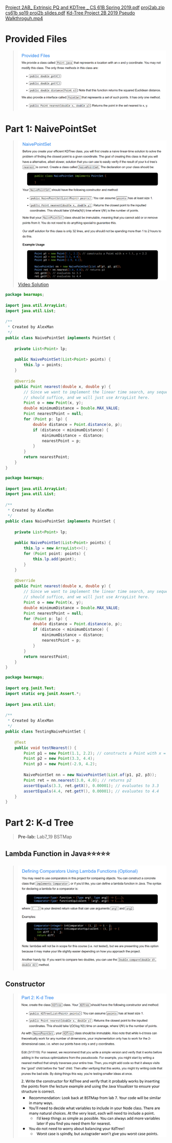 [Project 2AB_ Extrinsic PQ and KDTree _ CS 61B Spring 2019.pdf](https://www.yuque.com/attachments/yuque/0/2023/pdf/12393765/1676360293924-cb3271af-4f68-4246-a78b-02ab5e398ca7.pdf)
[proj2ab.zip](https://www.yuque.com/attachments/yuque/0/2023/zip/12393765/1676992473418-24d897ed-fed8-45f9-9459-28c0025a7c8b.zip)
[cs61b sp19 proj2b slides.pdf](https://www.yuque.com/attachments/yuque/0/2023/pdf/12393765/1676992591775-feb3b110-5e04-4821-8da7-5e320b4adaf1.pdf)
[Kd-Tree Project 2B 2019 Pseudo Walkthroguh.mp4](https://www.yuque.com/attachments/yuque/0/2023/mp4/12393765/1676992684032-871e3c3f-fdf1-4900-bd01-2c838b27c323.mp4)


# Provided Files
> ![image.png](./_P1902B__K-d_Tree.assets/20230302_0959515563.png)



# Part 1: NaivePointSet
> ![image.png](./_P1902B__K-d_Tree.assets/20230302_0959518014.png)[Video Solution](https://www.youtube.com/watch?v=FGnw5tNHeiQ)

```java
package bearmaps;

import java.util.ArrayList;
import java.util.List;

/**
 * Created by AlexMan
 */
public class NaivePointSet implements PointSet {

    private List<Point> lp;

    public NaivePointSet(List<Point> points) {
        this.lp = points;
    }

    @Override
    public Point nearest(double x, double y) {
        // Since we want to implement the linear time search, any sequence data structure
        // should suffice, and we will just use ArrayList here.
        Point o = new Point(x, y);
        double minimumDistance = Double.MAX_VALUE;
        Point nearestPoint = null;
        for (Point p: lp) {
            double distance = Point.distance(o, p);
            if (distance < minimumDistance) {
                minimumDistance = distance;
                nearestPoint = p;
            }
        }
        return nearestPoint;
    }
}

```
```java
package bearmaps;

import java.util.ArrayList;
import java.util.List;

/**
 * Created by AlexMan
 */
public class NaivePointSet implements PointSet {

    private List<Point> lp;

    public NaivePointSet(List<Point> points) {
        this.lp = new ArrayList<>();
        for (Point point: points) {
            this.lp.add(point);
        }
    }

    @Override
    public Point nearest(double x, double y) {
        // Since we want to implement the linear time search, any sequence data structure
        // should suffice, and we will just use ArrayList here.
        Point o = new Point(x, y);
        double minimumDistance = Double.MAX_VALUE;
        Point nearestPoint = null;
        for (Point p: lp) {
            double distance = Point.distance(o, p);
            if (distance < minimumDistance) {
                minimumDistance = distance;
                nearestPoint = p;
            }
        }
        return nearestPoint;
    }
}

```
```java
package bearmaps;

import org.junit.Test;
import static org.junit.Assert.*;

import java.util.List;

/**
 * Created by AlexMan
 */
public class TestingNaivePointSet {

    @Test
    public void testNearest() {
        Point p1 = new Point(1.1, 2.2); // constructs a Point with x = 1.1, y = 2.2
        Point p2 = new Point(3.3, 4.4);
        Point p3 = new Point(-2.9, 4.2);

        NaivePointSet nn = new NaivePointSet(List.of(p1, p2, p3));
        Point ret = nn.nearest(3.0, 4.0); // returns p2
        assertEquals(3.3, ret.getX(), 0.00001); // evaluates to 3.3
        assertEquals(4.4, ret.getY(), 0.00001); // evaluates to 4.4
    }
}

```


# Part 2: K-d Tree
> **Pre-lab:** Lab7_19 BSTMap


## Lambda Function in Java⭐⭐⭐⭐⭐
> ![image.png](./_P1902B__K-d_Tree.assets/20230302_0959518883.png)



## Constructor
> ![image.png](./_P1902B__K-d_Tree.assets/20230302_0959513051.png)![image.png](./_P1902B__K-d_Tree.assets/20230302_0959518306.png)

